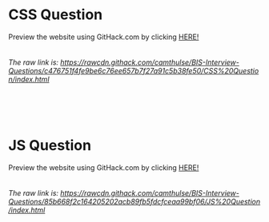 # CSS Question

Preview the website using GitHack.com by clicking [HERE!](https://rawcdn.githack.com/camthulse/BIS-Interview-Questions/c476751f4fe9be6c76ee657b7f27a91c5b38fe50/CSS%20Question/index.html)
<br><br><br>
*The raw link is: https://rawcdn.githack.com/camthulse/BIS-Interview-Questions/c476751f4fe9be6c76ee657b7f27a91c5b38fe50/CSS%20Question/index.html*
<br><br><br><br><br>

# JS Question
Preview the website using GitHack.com by clicking [HERE!](https://rawcdn.githack.com/camthulse/BIS-Interview-Questions/85b668f2c164205202acb89fb5fdcfceaa99bf06/JS%20Question/index.html)
<br><br><br>
*The raw link is: https://rawcdn.githack.com/camthulse/BIS-Interview-Questions/85b668f2c164205202acb89fb5fdcfceaa99bf06/JS%20Question/index.html*
